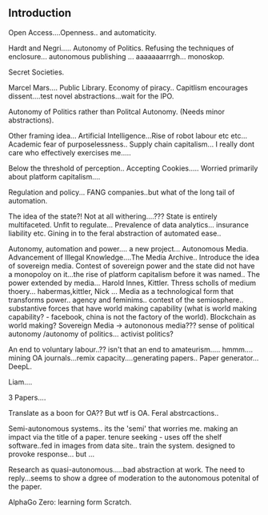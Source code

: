## Introduction

Open Access....Openness.. and automaticity.

Hardt and Negri..... Autonomy of Politics.
Refusing the techniques of enclosure... autonomous publishing ... aaaaaaarrrgh... monoskop.


Secret Societies.

Marcel Mars.... Public Library.
Economy of piracy..
Capitlism encourages dissent....test novel abstractions...wait for the IPO.

Autonomy of Politics rather than Politcal Autonomy. (Needs minor abstractions).

Other framing idea... Artificial Intelligence...Rise of robot labour etc etc... Academic fear of purposelessness..
Supply chain capitalism... I really dont care who effectively exercises me.....

Below the threshold of perception.. Accepting Cookies.....
Worried primarily about platform capitalism....

Regulation and policy...
FANG companies..but what of the long tail of automation. 

The idea of the state?! Not at all withering....??? State is entirely multifaceted. Unfit to regulate...
Prevalence of data analytics... insurance liability etc. Gining in to the feral abstraction of automated ease..

Autonomy, automation and power.... a new project...
Autonomous Media. Advancement of Illegal Knowledge....The Media Archive.. Introduce the idea of sovereign media.
Contest of sovereign power and the state did not have a monopoloy on it...the rise of platform capitalism before it was named..
The power extended by media... Harold Innes, Kittler.  Thress scholls of medium thoery... habermas,kittler, Nick ...
Media as a technological form that transforms power.. agency and feminims.. contest of the semiosphere.. 
substantive forces that have world making capability (what is world making capability? - facebook, china is not the factory of the world).
Blockchain as world making? Sovereign Media -> autononous media??? sense of political autonomy /autonomy of politics... activist politics?

An end to voluntary labour..?? isn't that an end to amateurism..... hmmm.... mining OA journals...remix capacity....generating papers..
Paper generator...
DeepL.

Liam....

3 Papers.... 

Translate as a boon for OA?? But wtf is OA. Feral abstrcactions..

Semi-autonomous systems.. its the 'semi' that worries me.
making an impact via the title of a paper. tenure seeking - uses off the shelf software..fed in images from data site..
train the system. designed to provoke  response... but ...


Research as quasi-autonomous.....bad abstraction at work.
The need to reply...seems to show a dgree of moderation to the autonomous potenital of the paper.

AlphaGo Zero: learning form Scratch.











 
 
 

